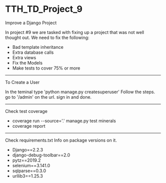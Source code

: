 # TTH_TD_Project_9
 Improve a Django Project

In project #9 we are tasked with fixing up a project that was not well thought out. 
We need to fix the following:

* Bad template inheritance
* Extra database calls
* Extra views
* Fix the Models
* Make tests to cover 75% or more

-----------------------------------------

To Create a User

In the teminal type 'python manage.py createsuperuser'
Follow the steps.
go to '/admin' on the url.
sign in and done. 

-----------------------------------------

Check test coverage

* coverage run --source='.' manage.py test minerals
* coverage report

-----------------------------------------

Check requirements.txt Info on package versions on it.

* Django==2.2.3
* django-debug-toolbar==2.0
* pytz==2019.2
* selenium==3.141.0
* sqlparse==0.3.0
* urllib3==1.25.3
